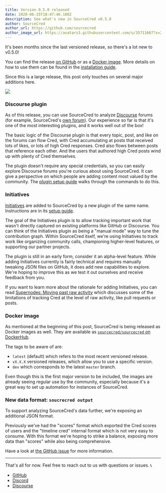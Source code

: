 ```yaml
---
title: Version 0.5.0 released
date: 2020-06-25T18:47:46.180Z
description: See what's new in SourceCred v0.5.0
author: SourceCred
author_url: https://github.com/sourcecred
author_image_url: https://avatars3.githubusercontent.com/u/35711667?s=200&v=4
---
```

It's been months since the last versioned release, so there's a lot new to
v0.5.0!

You can find the release [on GitHub](https://github.com/sourcecred/sourcecred/releases/tag/v0.5.0) or as a [Docker image](https://hub.docker.com/r/sourcecred/sourcecred/tags).
More details on how to use them can be found in the [installation guide](../docs/setup/installation).

Since this is a large release, this post only touches on several major additions
here.



![](img/uploads/dungeon.jpg)

### Discourse plugin

As of this release, you can use SourceCred to analyze [Discourse](https://www.discourse.org/) forums
(for example, SourceCred's [own forum](https://discourse.sourcecred.io)). Our experience so far is that it's
one of the most interesting plugins, and it works well out of the box!

The basic logic of the Discourse plugin is that every topic, post, and like
on the forums can flow Cred, with Cred accumulating at posts that received
lots of likes, or lots of high Cred responses. Cred also flows between posts
that reference each other. And the users that authored high Cred posts wind up
with plenty of Cred themselves.

The plugin doesn't require any special credentials, so you can easily explore
Discourse forums you're curious about using SourceCred. It can give a
perspective on which people are adding content most valued by the community.
The [plugin setup guide](../docs/setup/plugins/discourse) walks through the commands to do
this.

### Initiatives

[Initiatives](../docs/concepts/initiatives) are added to SourceCred by a new plugin of the same name.
Instructions are in its [setup guide](../docs/setup/plugins/initiatives).

The goal of the Initiatives plugin is to allow tracking important work that
wasn't directly captured on existing platforms like GitHub or Discourse. You
can think of the Initiatives plugin as being a "manual mode" way to tune the
contribution graph. Within SourceCred itself, we're using Initiatives to track
work like organizing community calls, championing higher-level features, or
supporting our partner projects.

The plugin is still in an early form, consider it an alpha-level feature.
While adding Initiatives currently is fairly technical and requires manually
tweaking JSON files on GitHub, it does add new capabilities to explore. We're
hoping to improve this as we test it out ourselves and receive feedback from
you.

If you want to learn more about the rationale for adding Initiatives, you
can read [Supernodes: Moving past raw activity](https://discourse.sourcecred.io/t/supernodes-moving-past-raw-activity/340) which discusses some of the
limitations of tracking Cred at the level of raw activity, like pull requests or
posts.

### Docker image

As mentioned at the beginning of this post, SourceCred is being released as
Docker images as well. They are available as [`sourcecred/sourcecred` on
DockerHub](https://hub.docker.com/r/sourcecred/sourcecred/tags).

The tags to be aware of are:

* `latest` (default) which refers to the most recent versioned release.
* `vX.X.X` versioned releases, which allow you to use a specific version.
* `dev` which corresponds to the latest `master` branch.

Even though this is the first major version to be included, the images are
already seeing regular use by the community, especially because it's a great way
to set up automation for instances of SourceCred.

### New data format: `soucrecred output`

To support analyzing SourceCred's data further, we're exposing an additional
JSON format.

Previously we've had the "scores" format which exported the Cred scores of users
and the "timeline cred" internal format which is not very easy to consume. With
this format we're hoping to strike a balance, exposing more data than "scores"
while also being comprehensive.

Have a look at [the GitHub issue](https://github.com/sourcecred/sourcecred/issues/1773) for more information.

- - -

That's all for now. Feel free to reach out to us with questions or issues.
:telephone_receiver:

* [GitHub](https://github.com/sourcecred/sourcecred)
* [Discord](https://sourcecred.io/discord)
* [Discourse](https://discourse.sourcecred.io)